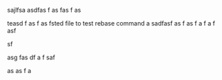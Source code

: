sajlfsa
asdfas
f
as
fas
f
as

teasd
f
as
f
as
fsted file to test rebase command 
a
sadfasf
as
f
as
f
a
f
a
f
asf


sf

asg
fas
df
a
f
saf

as
as
f
a

